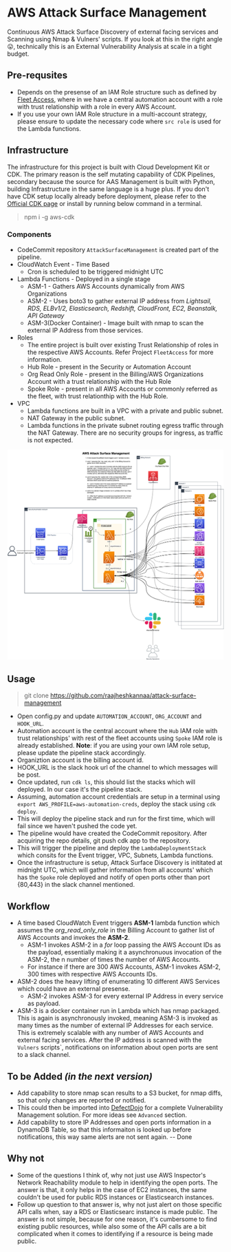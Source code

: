 # AWS Attack Surface Management
Continuous AWS Attack Surface Discovery of external facing services and Scanning using Nmap & Vulners' scripts. If you look at this in the right angle :stuck_out_tongue:, technically this is an External Vulnerability Analysis at scale in a tight budget.

## Pre-requsites
* Depends on the presense of an IAM Role structure such as defined by [Fleet Access](https://github.com/raajheshkannaa/fleet-access), where in we have a central automation account with a role with trust relationship with a role in every AWS Account.
* If you use your own IAM Role structure in a multi-account strategy, please ensure to update the necessary code where `src role` is used for the Lambda functions.

## Infrastructure
The infrastructure for this project is built with Cloud Development Kit or CDK. The primary reason is the self mutating capability of CDK Pipelines, secondary because the source for AAS Management is built with Python, building Infrastructure in the same language is a huge plus. If you don't have CDK setup locally already before deployment, please refer to the [Official CDK page](https://github.com/aws/aws-cdk) or install by running below command in a terminal.
> npm i -g aws-cdk 

### Components
* CodeCommit repository `AttackSurfaceManagement` is created part of the pipeline.
* CloudWatch Event - Time Based
    * Cron is scheduled to be triggered midnight UTC
* Lambda Functions - Deployed in a single stage
    * ASM-1 - Gathers AWS Accounts dynamically from AWS Organizations
	* ASM-2 - Uses boto3 to gather external IP address from _Lightsail, RDS, ELBv1/2, Elasticsearch, Redshift, CloudFront, EC2, Beanstalk, API Gateway_
	* ASM-3(Docker Container) - Image built with nmap to scan the external IP Address from those services.
* Roles
    * The entire project is built over existing Trust Relationship of roles in the respective AWS Accounts. Refer Project `FleetAccess` for more information.
	* Hub Role - present in the Security or Automation Account
	* Org Read Only Role - present in the Billing/AWS Organizations Account with a trust relationship with the Hub Role
	* Spoke Role - present in all AWS Accounts or commonly referred as the fleet, with trust relationthip with the Hub Role.
* VPC
    * Lambda functions are built in a VPC with a private and public subnet.
	* NAT Gateway in the public subnet.
	* Lambda functions in the private subnet routing egress traffic through the NAT Gateway. There are no security groups for ingress, as traffic is not expected.

![CDK Pipelines to deploy the infrastructure for AWS Attack Surface Management](../images/AWS_Attack_Surface_Management.png)

## Usage
> git clone https://github.com/raajheshkannaa/attack-surface-management

* Open config.py and update `AUTOMATION_ACCOUNT`, `ORG_ACCOUNT` and `HOOK_URL`.
* Automation account is the central account where the `Hub` IAM role with trust relationships' with rest of the fleet accounts using `Spoke` IAM role is already established. 
**Note**: if you are using your own IAM role setup, please update the pipeline stack accordingly.
* Organiztion account is the billing account id.
* HOOK_URL is the slack hook url of the channel to which messages will be post.
* Once updated, run `cdk ls`, this should list the stacks which will deployed. In our case it's the pipeline stack.
* Assuming, automation account credentials are setup in a terminal using `export AWS_PROFILE=aws-automation-creds`, deploy the stack using `cdk deploy`.
* This will deploy the pipeline stack and run for the first time, which will fail since we haven't pushed the code yet.
* The pipeline would have created the CodeCommit repository. After acquiring the repo details, git push cdk app to the repository.
* This will trigger the pipeline and deploy the `LambdaDeploymentStack` which consits for the Event trigger, VPC, Subnets, Lambda functions.
* Once the infrastructure is setup, Attack Surface Discovery is inititated at midnight UTC, which will gather information from all accounts' which has the `Spoke` role deployed and notify of open ports other than port {80,443} in the slack channel mentioned.


## Workflow
* A time based CloudWatch Event triggers **ASM-1** lambda function which assumes the _org_read_only_role_ in the Billing Account to gather list of AWS Accounts and invokes the **ASM-2**.
    * ASM-1 invokes ASM-2 in a _for_ loop passing the AWS Account IDs as the payload, essentially making it a asynchronuous invocation of the ASM-2, the n number of times the number of AWS Accounts.
	* For instance if there are 300 AWS Accounts, ASM-1 invokes ASM-2, 300 times with respective AWS Accounts IDs.
* ASM-2 does the heavy lifting of enumerating 10 different AWS Services which could have an external presense.
    * ASM-2 invokes ASM-3 for every external IP Address in every service as payload. 
* ASM-3 is a docker container run in Lambda which has nmap packaged. This is again is asynchronously invoked, meaning ASM-3 is invoked as many times as the number of external IP Addresses for each service. This is extremely scalable with any number of AWS Accounts and external facing services. After the IP address is scanned with the `Vulners` scripts`, notifications on information about open ports are sent to a slack channel.


## To be Added _(in the next version)_
* Add capability to store nmap scan results to a S3 bucket, for nmap diffs, so that only changes are reported or notified.
* This could then be imported into [DefectDojo](https://github.com/DefectDojo/django-DefectDojo) for a complete Vulnerability Management solution. For more ideas see `Advanced` section.
* Add capability to store IP Addresses and open ports information in a DynamoDB Table, so that this informaiton is looked up before notifications, this way same alerts are not sent again. -- Done

## Why not
* Some of the questions I think of, why not just use AWS Inspector's Network Reachability module to help in identifying the open ports. 
The answer is that, it only helps in the case of EC2 instances, the same couldn't be used for public RDS instances or Elasticsearch instances.
* Follow up question to that answer is, why not just alert on those specific API calls when, say a RDS or Elasticsearc instance is made public. 
The answer is not simple, because for one reason, it's cumbersome to find existing public resources, while also some of the API calls are a bit complicated when it comes to identifying if a resource is being made public.
